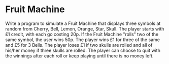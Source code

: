 # Fruit Machine
Write a program to simulate a Fruit Machine that displays three symbols at random from Cherry, Bell, Lemon, Orange, Star, Skull. 
The player starts with £1 credit, with each go costing 20p. If the Fruit Machine "rolls" two of the same symbol, the user wins 50p. The player wins £1 for three of the same and £5 for 3 
Bells. The player loses £1 if two skulls are rolled and all of his/her money if three skulls are rolled. The player can choose to quit with the winnings after each roll or keep playing until 
there is no money left.